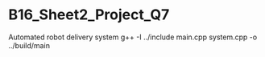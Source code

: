# B16_Sheet2_Project_Q7
Automated robot delivery system
 g++ -I ../include main.cpp system.cpp -o ../build/main
